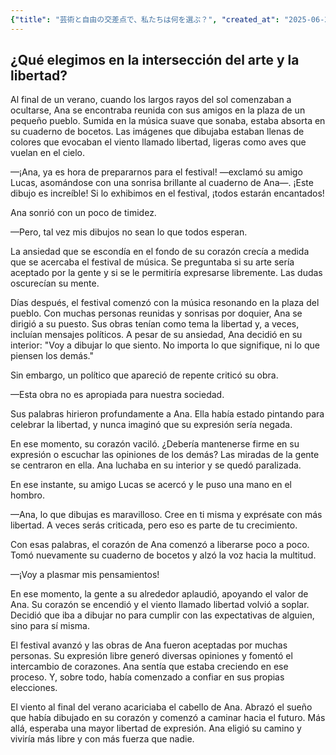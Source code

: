```yaml
---
{"title": "芸術と自由の交差点で、私たちは何を選ぶ？", "created_at": "2025-06-24T07:12:43.901606+09:00"}
---
```


## ¿Qué elegimos en la intersección del arte y la libertad?

Al final de un verano, cuando los largos rayos del sol comenzaban a ocultarse, Ana se encontraba reunida con sus amigos en la plaza de un pequeño pueblo. Sumida en la música suave que sonaba, estaba absorta en su cuaderno de bocetos. Las imágenes que dibujaba estaban llenas de colores que evocaban el viento llamado libertad, ligeras como aves que vuelan en el cielo.

—¡Ana, ya es hora de prepararnos para el festival! —exclamó su amigo Lucas, asomándose con una sonrisa brillante al cuaderno de Ana—. ¡Este dibujo es increíble! Si lo exhibimos en el festival, ¡todos estarán encantados!

Ana sonrió con un poco de timidez. 

—Pero, tal vez mis dibujos no sean lo que todos esperan.

La ansiedad que se escondía en el fondo de su corazón crecía a medida que se acercaba el festival de música. Se preguntaba si su arte sería aceptado por la gente y si se le permitiría expresarse libremente. Las dudas oscurecían su mente.

Días después, el festival comenzó con la música resonando en la plaza del pueblo. Con muchas personas reunidas y sonrisas por doquier, Ana se dirigió a su puesto. Sus obras tenían como tema la libertad y, a veces, incluían mensajes políticos. A pesar de su ansiedad, Ana decidió en su interior: "Voy a dibujar lo que siento. No importa lo que signifique, ni lo que piensen los demás."

Sin embargo, un político que apareció de repente criticó su obra.

—Esta obra no es apropiada para nuestra sociedad.

Sus palabras hirieron profundamente a Ana. Ella había estado pintando para celebrar la libertad, y nunca imaginó que su expresión sería negada.

En ese momento, su corazón vaciló. ¿Debería mantenerse firme en su expresión o escuchar las opiniones de los demás? Las miradas de la gente se centraron en ella. Ana luchaba en su interior y se quedó paralizada.

En ese instante, su amigo Lucas se acercó y le puso una mano en el hombro.

—Ana, lo que dibujas es maravilloso. Cree en ti misma y exprésate con más libertad. A veces serás criticada, pero eso es parte de tu crecimiento.

Con esas palabras, el corazón de Ana comenzó a liberarse poco a poco. Tomó nuevamente su cuaderno de bocetos y alzó la voz hacia la multitud.

—¡Voy a plasmar mis pensamientos!

En ese momento, la gente a su alrededor aplaudió, apoyando el valor de Ana. Su corazón se encendió y el viento llamado libertad volvió a soplar. Decidió que iba a dibujar no para cumplir con las expectativas de alguien, sino para sí misma.

El festival avanzó y las obras de Ana fueron aceptadas por muchas personas. Su expresión libre generó diversas opiniones y fomentó el intercambio de corazones. Ana sentía que estaba creciendo en ese proceso. Y, sobre todo, había comenzado a confiar en sus propias elecciones.

El viento al final del verano acariciaba el cabello de Ana. Abrazó el sueño que había dibujado en su corazón y comenzó a caminar hacia el futuro. Más allá, esperaba una mayor libertad de expresión. Ana eligió su camino y viviría más libre y con más fuerza que nadie.
